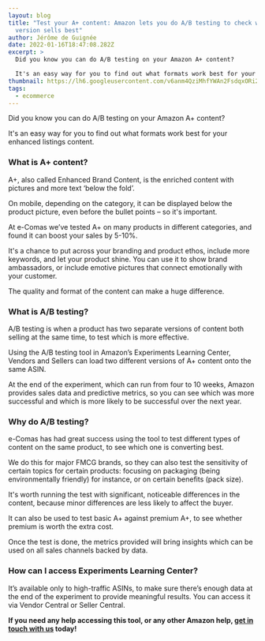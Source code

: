 ```yaml
---
layout: blog
title: "Test your A+ content: Amazon lets you do A/B testing to check which
  version sells best"
author: Jérôme de Guignée
date: 2022-01-16T18:47:08.282Z
excerpt: >
  Did you know you can do A/B testing on your Amazon A+ content?

  It's an easy way for you to find out what formats work best for your enhanced listings content.
thumbnail: https://lh6.googleusercontent.com/v6anm4QziMhfYWAn2FsdqxORi28htUYYqUa_K-TvfXGktkhLPjEbW8BRtL5d0c3Zv0a0WckK6HscJuzJXSe7-pqHo8h3g9HGbNskPAWq5rcCZMTdcUxwaho6aOvg_Bx3Gt_3bRPO
tags:
  - ecommerce
---
```

Did you know you can do A/B testing on your Amazon A+ content?

It's an easy way for you to find out what formats work best for your enhanced listings content.

### What is A+ content?

A+, also called Enhanced Brand Content, is the enriched content with pictures and more text ‘below the fold’.

On mobile, depending on the category, it can be displayed below the product picture, even before the bullet points – so it's important.

At e-Comas we’ve tested A+ on many products in different categories, and found it can boost your sales by 5-10%.

It's a chance to put across your branding and product ethos, include more keywords, and let your product shine. You can use it to show brand ambassadors, or include emotive pictures that connect emotionally with your customer.

The quality and format of the content can make a huge difference.

### What is A/B testing?

A/B testing is when a product has two separate versions of content both selling at the same time, to test which is more effective.

Using the A/B testing tool in Amazon’s Experiments Learning Center, Vendors and Sellers can load two different versions of A+ content onto the same ASIN.

At the end of the experiment, which can run from four to 10 weeks, Amazon provides sales data and predictive metrics, so you can see which was more successful and which is more likely to be successful over the next year.

### Why do A/B testing?

e-Comas has had great success using the tool to test different types of content on the same product, to see which one is converting best.

We do this for major FMCG brands, so they can also test the sensitivity of certain topics for certain products: focusing on packaging (being environmentally friendly) for instance, or on certain benefits (pack size).

It's worth running the test with significant, noticeable differences in the content, because minor differences are less likely to affect the buyer.

It can also be used to test basic A+ against premium A+, to see whether premium is worth the extra cost.

Once the test is done, the metrics provided will bring insights which can be used on all sales channels backed by data.

### How can I access Experiments Learning Center?

It’s available only to high-traffic ASINs, to make sure there’s enough data at the end of the experiment to provide meaningful results. You can access it via Vendor Central or Seller Central. 

**If you need any help accessing this tool, or any other Amazon help, [get in touch with us](https://e-comas.com/contact.html) today!**